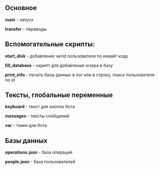 Основное
---
**main** - запуск

**transfer** - переводы



Вспомогательные скрипты:
---
**start_disk** - добавление чатid пользователя по инвайт коду

**fill_database** - скрипт для добавления юзера в базу

**print_info** - печать базы данных в лог или в строку, поиск пользователя по id



Тексты, глобальные переменные
---
**keyboard** - текст для кнопок бота

**messages** - тексты сообщений

**var** - токен для бота



Базы данных
---
**operations.json** - база операций

**people.json** - база пользователей

